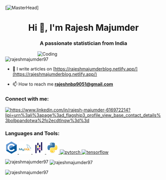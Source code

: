 [![MasterHead](https://th.bing.com/th/id/R.9d7f465640409458b81bc841e29b2663?rik=6Vm%2ft0xpeq%2fRzA&riu=http%3a%2f%2fwww.wallpapersin4k.org%2fwp-content%2fuploads%2f2017%2f04%2fStatistics-Wallpaper-6.jpg&ehk=%2bGNUTRTOOwgGJhlaZifwnP%2fmYDnzgqPU09dREogHVCQ%3d&risl=&pid=ImgRaw&r=0)]

<h1 align="center">Hi 👋, I'm Rajesh Majumder</h1>
<h3 align="center">A passionate statistician from India</h3>
<img align="right" alt="Coding" width="400" src="https://cdn.dribbble.com/users/1162077/screenshots/3848914/programmer.gif">

<p align="left"> <img src="https://komarev.com/ghpvc/?username=rajeshmajumder97&label=Profile%20views&color=0e75b6&style=flat" alt="rajeshmajumder97" /> </p>

- 📝 I write articles on [https://rajeshmajumderblog.netlify.app/](https://rajeshmajumderblog.netlify.app/)

- 📫 How to reach me **rajeshnbp9051@gmail.com**

<h3 align="left">Connect with me:</h3>
<p align="left">
<a href="https://linkedin.com/in/https://www.linkedin.com/in/rajesh-majumder-616972214?lipi=urn%3ali%3apage%3ad_flagship3_profile_view_base_contact_details%3bolbpandotwa%2fo2ecdtlnqw%3d%3d" target="blank"><img align="center" src="https://raw.githubusercontent.com/rahuldkjain/github-profile-readme-generator/master/src/images/icons/Social/linked-in-alt.svg" alt="https://www.linkedin.com/in/rajesh-majumder-616972214?lipi=urn%3ali%3apage%3ad_flagship3_profile_view_base_contact_details%3bolbpandotwa%2fo2ecdtlnqw%3d%3d" height="30" width="40" /></a>
</p>

<h3 align="left">Languages and Tools:</h3>
<p align="left"> <a href="https://www.cprogramming.com/" target="_blank" rel="noreferrer"> <img src="https://raw.githubusercontent.com/devicons/devicon/master/icons/c/c-original.svg" alt="c" width="40" height="40"/> </a> <a href="https://www.mysql.com/" target="_blank" rel="noreferrer"> <img src="https://raw.githubusercontent.com/devicons/devicon/master/icons/mysql/mysql-original-wordmark.svg" alt="mysql" width="40" height="40"/> </a> <a href="https://pandas.pydata.org/" target="_blank" rel="noreferrer"> <img src="https://raw.githubusercontent.com/devicons/devicon/2ae2a900d2f041da66e950e4d48052658d850630/icons/pandas/pandas-original.svg" alt="pandas" width="40" height="40"/> </a> <a href="https://www.python.org" target="_blank" rel="noreferrer"> <img src="https://raw.githubusercontent.com/devicons/devicon/master/icons/python/python-original.svg" alt="python" width="40" height="40"/> </a> <a href="https://pytorch.org/" target="_blank" rel="noreferrer"> <img src="https://www.vectorlogo.zone/logos/pytorch/pytorch-icon.svg" alt="pytorch" width="40" height="40"/> </a> <a href="https://www.tensorflow.org" target="_blank" rel="noreferrer"> <img src="https://www.vectorlogo.zone/logos/tensorflow/tensorflow-icon.svg" alt="tensorflow" width="40" height="40"/> </a> </p>

<p><img align="left" src="https://github-readme-stats.vercel.app/api/top-langs?username=rajeshmajumder97&show_icons=true&locale=en&layout=compact" alt="rajeshmajumder97" /></p>

<p>&nbsp;<img align="center" src="https://github-readme-stats.vercel.app/api?username=rajeshmajumder97&show_icons=true&locale=en" alt="rajeshmajumder97" /></p>

<p><img align="center" src="https://github-readme-streak-stats.herokuapp.com/?user=rajeshmajumder97&" alt="rajeshmajumder97" /></p>
